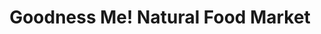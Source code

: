 ---
title: "Goodness Me! Natural Food Market"
url: /brantford/goodness-me-natural-food-market/
shop: nutrition supplements
---